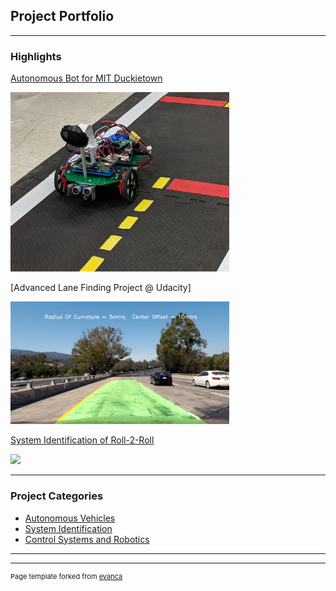 ## Project Portfolio

---

### Highlights 

[Autonomous Bot for MIT Duckietown](/auto_bot)

<img width ="350" src="images/autonomous_bot.jpg?raw=true"/>

[Advanced Lane Finding Project @ Udacity]

<img width ="350" src="images/lane_output.jpg?raw=true"/>

[System Identification of Roll-2-Roll](/sys_id_roll_2_roll)

<img width ="350" src="images/roll2roll.png?raw=true"/>

--- 

### Project Categories

- [Autonomous Vehicles](http://example.com/)
- [System Identification](http://example.com/)
- [Control Systems and Robotics](http://example.com/)

---




---
<p style="font-size:11px">Page template forked from <a href="https://github.com/evanca/quick-portfolio">evanca</a></p>
<!-- Remove above link if you don't want to attibute -->
